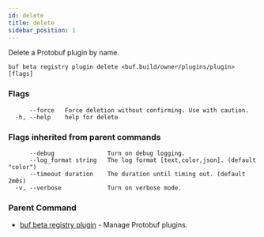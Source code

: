 ```yaml
---
id: delete
title: delete
sidebar_position: 1
---
```

Delete a Protobuf plugin by name.

```
buf beta registry plugin delete <buf.build/owner/plugins/plugin> [flags]
```

### Flags

```
      --force   Force deletion without confirming. Use with caution.
  -h, --help    help for delete
```

### Flags inherited from parent commands

```
      --debug               Turn on debug logging.
      --log_format string   The log format [text,color,json]. (default "color")
      --timeout duration    The duration until timing out. (default 2m0s)
  -v, --verbose             Turn on verbose mode.
```

### Parent Command

* [buf beta registry plugin](index.md)	 - Manage Protobuf plugins.
